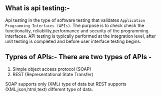 ## What is api testing:- 
Api testing in the type of software testing that validates `Application Programming Interfaces (APIs)`. The purpose is to check check the functionality, reliability,performance and security of the programming interfaces.
                        API testing is typically performed at the integration level, after unit testing is completed and before user interface testing begins.

## Typres of APIs:- There are two types of APIs - 

1. Simple object access protocol (SOAP)
2. REST (Representational State Transfer)

SOAP supports only (XML) type of data but REST supports (XML,json,html,text) different type of data.
